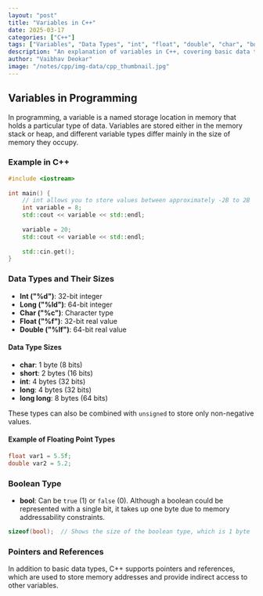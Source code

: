 ```yaml
---
layout: "post"
title: "Variables in C++"
date: 2025-03-17
categories: ["C++"]
tags: ["Variables", "Data Types", "int", "float", "double", "char", "bool", "Memory"]
description: "An explanation of variables in C++, covering basic data types (int, float, double, char, bool), their sizes in memory, and usage examples."
author: "Vaibhav Deokar"
image: "/notes/cpp/img-data/cpp_thumbnail.jpg"
---
```

## Variables in Programming  
   
In programming, a variable is a named storage location in memory that holds a particular type of data. Variables are stored either in the memory stack or heap, and different variable types differ mainly in the size of memory they occupy.  
   
### Example in C++  
   
```cpp  
#include <iostream>  
   
int main() {  
    // int allows you to store values between approximately -2B to 2B  
    int variable = 8;  
    std::cout << variable << std::endl;  
  
    variable = 20;  
    std::cout << variable << std::endl;  
  
    std::cin.get();  
}  
```  
   
### Data Types and Their Sizes  
   
- **Int ("%d")**: 32-bit integer  
- **Long ("%ld")**: 64-bit integer  
- **Char ("%c")**: Character type  
- **Float ("%f")**: 32-bit real value  
- **Double ("%lf")**: 64-bit real value  
   
#### Data Type Sizes  
- **char**: 1 byte (8 bits)  
- **short**: 2 bytes (16 bits)  
- **int**: 4 bytes (32 bits)  
- **long**: 4 bytes (32 bits)  
- **long long**: 8 bytes (64 bits)  
   
These types can also be combined with `unsigned` to store only non-negative values.  
   
#### Example of Floating Point Types  
   
```cpp  
float var1 = 5.5f;  
double var2 = 5.2;  
```  
   
### Boolean Type  
   
- **bool**: Can be `true` (1) or `false` (0). Although a boolean could be represented with a single bit, it takes up one byte due to memory addressability constraints.  
   
```cpp  
sizeof(bool);  // Shows the size of the boolean type, which is 1 byte  
```  
   
### Pointers and References  
   
In addition to basic data types, C++ supports pointers and references, which are used to store memory addresses and provide indirect access to other variables.
